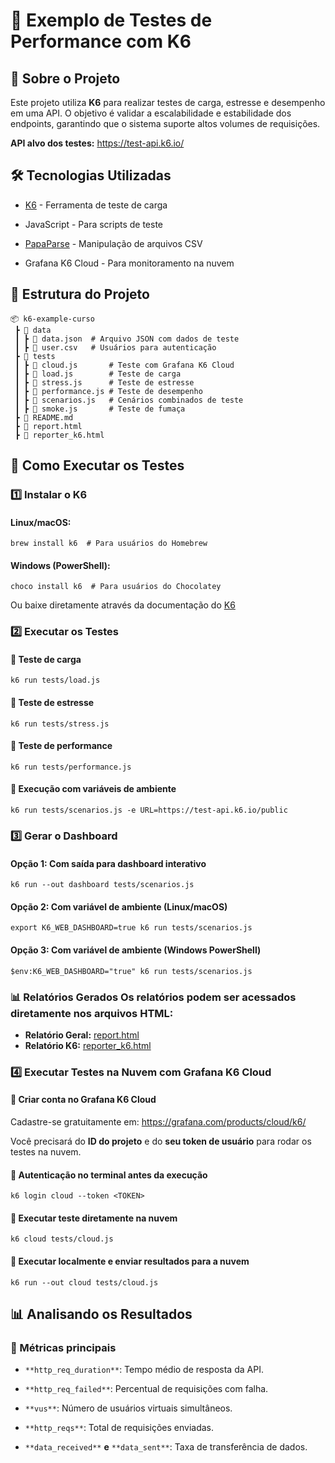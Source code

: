 # 🚀 Exemplo de Testes de Performance com K6

## 📌 Sobre o Projeto

Este projeto utiliza **K6** para realizar testes de carga, estresse e desempenho em uma API. O objetivo é validar a escalabilidade e estabilidade dos endpoints, garantindo que o sistema suporte altos volumes de requisições.

**API alvo dos testes:**  https://test-api.k6.io/

## 🛠 Tecnologias Utilizadas

-   [K6](https://k6.io/) - Ferramenta de teste de carga
    
-   JavaScript - Para scripts de teste
    
-   [PapaParse](https://www.papaparse.com/) - Manipulação de arquivos CSV    

    
-   Grafana K6 Cloud - Para monitoramento na nuvem
    

## 📂 Estrutura do Projeto

```
📦 k6-example-curso
 ┣ 📂 data
 ┃ ┣ 📜 data.json  # Arquivo JSON com dados de teste
 ┃ ┣ 📜 user.csv   # Usuários para autenticação
 ┣ 📂 tests
 ┃ ┣ 📜 cloud.js       # Teste com Grafana K6 Cloud
 ┃ ┣ 📜 load.js        # Teste de carga
 ┃ ┣ 📜 stress.js      # Teste de estresse
 ┃ ┣ 📜 performance.js # Teste de desempenho
 ┃ ┣ 📜 scenarios.js   # Cenários combinados de teste
 ┃ ┣ 📜 smoke.js       # Teste de fumaça
 ┣ 📜 README.md
 ┣ 📜 report.html
 ┣ 📜 reporter_k6.html
```

## 🚀 Como Executar os Testes

### 1️⃣ **Instalar o K6**

#### Linux/macOS:

```
brew install k6  # Para usuários do Homebrew
```

#### Windows (PowerShell):

```
choco install k6  # Para usuários do Chocolatey
```

Ou baixe diretamente através da documentação do [K6]( https://grafana.com/docs/k6/latest/) 

### 2️⃣ **Executar os Testes**

#### 🔹 **Teste de carga**

```
k6 run tests/load.js
```

#### 🔹 **Teste de estresse**

```
k6 run tests/stress.js
```

#### 🔹 **Teste de performance**

```
k6 run tests/performance.js
```

#### 🔹 **Execução com variáveis de ambiente**

```
k6 run tests/scenarios.js -e URL=https://test-api.k6.io/public
```
### 3️⃣ **Gerar o Dashboard**

#### Opção 1: Com saída para dashboard interativo

```
k6 run --out dashboard tests/scenarios.js
```

#### Opção 2: Com variável de ambiente (Linux/macOS)

```
export K6_WEB_DASHBOARD=true k6 run tests/scenarios.js
```

#### Opção 3: Com variável de ambiente (Windows PowerShell)

```
$env:K6_WEB_DASHBOARD="true" k6 run tests/scenarios.js
```

  
### 📊 Relatórios Gerados Os relatórios podem ser acessados diretamente nos arquivos HTML: 

- **Relatório Geral:** [report.html](./report.html) 
- **Relatório K6:** [reporter_k6.html](./reporter_k6.html)



### 4️⃣ **Executar Testes na Nuvem com Grafana K6 Cloud**

#### 🔹 Criar conta no **Grafana K6 Cloud**

Cadastre-se gratuitamente em: https://grafana.com/products/cloud/k6/

Você precisará do **ID do projeto** e do **seu token de usuário** para rodar os testes na nuvem.

  #### 🔹 **Autenticação no terminal antes da execução**

```
k6 login cloud --token <TOKEN>
```


#### 🔹 **Executar teste diretamente na nuvem**

```
k6 cloud tests/cloud.js
```

#### 🔹 **Executar localmente e enviar resultados para a nuvem**

```
k6 run --out cloud tests/cloud.js
```


## 📊 Analisando os Resultados

### 🔹 Métricas principais

-   `**http_req_duration**`: Tempo médio de resposta da API.
    
-   `**http_req_failed**`: Percentual de requisições com falha.
    
-   `**vus**`: Número de usuários virtuais simultâneos.
    
-   `**http_reqs**`: Total de requisições enviadas.
    
-   `**data_received**` **e** `**data_sent**`: Taxa de transferência de dados.    

